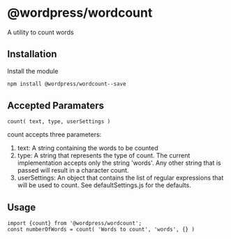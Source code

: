 # @wordpress/wordcount

A utility to count words

## Installation

Install the module

```bash
npm install @wordpress/wordcount--save
```


## Accepted Paramaters
```JS
count( text, type, userSettings )
````
count accepts three parameters:
1. text: A string containing the words to be counted
2. type: A string that represents the type of count. The current implementation accepts only the string 'words'. Any other string that is passed will result in a character count.
3. userSettings: An object that contains the list of regular expressions that will be used to count. See defaultSettings.js for the defaults.

## Usage
```JS
import {count} from '@wordpress/wordcount';
const numberOfWords = count( 'Words to count', 'words', {} )

